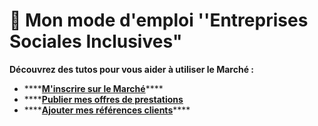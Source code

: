# 📕 Mon mode d'emploi ''Entreprises Sociales Inclusives"

**Découvrez des tutos pour vous aider à utiliser le Marché :**

* \*\*\*\*[**M'inscrire sur le Marché**](minscrire-sur-le-marche.md)\*\*\*\*
* \*\*\*\*[**Publier mes offres de prestations**](publier-mon-offre-de-prestation/)
* \*\*\*\*[**Ajouter mes références clients**](publier-mon-offre-de-prestation/ajouter-mes-references-clients.md)\*\*\*\*



